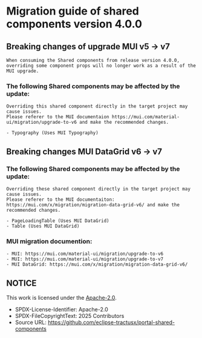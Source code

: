 # Migration guide of shared components version 4.0.0

## Breaking changes of upgrade MUI v5 -> v7

    When consuming the Shared components from release version 4.0.0, overriding some component props will no longer work as a result of the MUI upgrade.

### The following Shared components may be affected by the update:

    Overriding this shared component directly in the target project may cause issues.
    Please referer to the MUI documentaion https://mui.com/material-ui/migration/upgrade-to-v6 and make the recommended changes.

    - Typography (Uses MUI Typography)

## Breaking changes MUI DataGrid v6 -> v7

### The following Shared components may be affected by the update:

    Overriding these shared component directly in the target project may cause issues.
    Please referer to the MUI documentaiton: https://mui.com/x/migration/migration-data-grid-v6/ and make the recommended changes.

    - PageLoadingTable (Uses MUI DataGrid)
    - Table (Uses MUI DataGrid)

### MUI migration documention:

    - MUI: https://mui.com/material-ui/migration/upgrade-to-v6
    - MUI: https://mui.com/material-ui/migration/upgrade-to-v7
    - MUI DataGrid: https://mui.com/x/migration/migration-data-grid-v6/

## NOTICE

This work is licensed under the [Apache-2.0](https://www.apache.org/licenses/LICENSE-2.0).

- SPDX-License-Identifier: Apache-2.0
- SPDX-FileCopyrightText: 2025 Contributors
- Source URL: https://github.com/eclipse-tractusx/portal-shared-components
